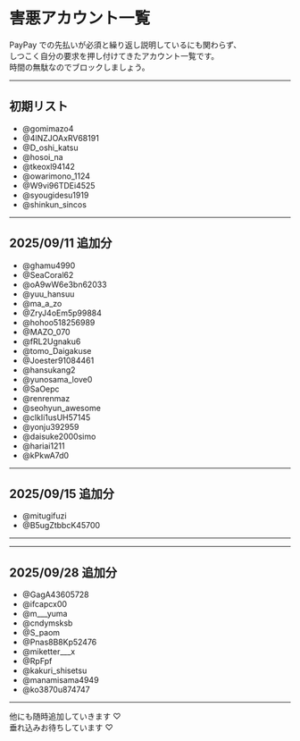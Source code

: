 # 害悪アカウント一覧

PayPay での先払いが必須と繰り返し説明しているにも関わらず、  
しつこく自分の要求を押し付けてきたアカウント一覧です。  
時間の無駄なのでブロックしましょう。

---

## 初期リスト

- @gomimazo4
- @4lNZJOAxRV68191
- @D_oshi_katsu
- @hosoi_na
- @tkeoxl94142
- @owarimono_1124
- @W9vi96TDEi4525
- @syougidesu1919
- @shinkun_sincos

---

## 2025/09/11 追加分

- @ghamu4990
- @SeaCoral62
- @oA9wW6e3bn62033
- @yuu_hansuu
- @ma_a_zo
- @ZryJ4oEm5p99884
- @hohoo518256989
- @MAZO_070
- @fRL2Ugnaku6
- @tomo_Daigakuse
- @Joester91084461
- @hansukang2
- @yunosama_love0
- @SaOepc
- @renrenmaz
- @seohyun_awesome
- @clkIi1usUH57145
- @yonju392959
- @daisuke2000simo
- @hariai1211
- @kPkwA7d0

---

## 2025/09/15 追加分

- @mitugifuzi
- @B5ugZtbbcK45700

---

---

## 2025/09/28 追加分

- @GagA43605728
- @ifcapcx00
- @m\_\_\_yuma
- @cndymsksb
- @S_paom
- @Pnas8B8Kp52476
- @miketter\_\_\_x
- @RpFpf
- @kakuri_shisetsu
- @manamisama4949
- @ko3870u874747

---

他にも随時追加していきます ♡  
垂れ込みお待ちしています ♡
